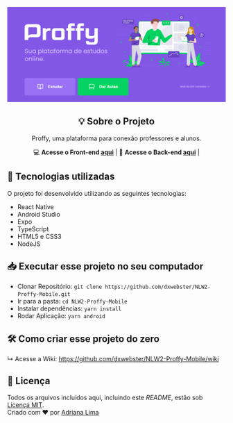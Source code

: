 <p align="center">
  <img src="readme/Home.png"/>
</p>

<div align="center">
  <h2 align="center"> 💡 Sobre o Projeto </h2>
  Proffy, uma plataforma para conexão professores e alunos.<br>

  💻 **Acesse o Front-end [aqui](https://github.com/dxwebster/NLW2-Proffy-Frontend)** | 
  📱 **Acesse o Back-end [aqui](https://github.com/dxwebster/NLW2-Proffy-API)** |

</div>

## 🚀 Tecnologias utilizadas
O projeto foi desenvolvido utilizando as seguintes tecnologias:

- React Native
- Android Studio
- Expo
- TypeScript
- HTML5 e CSS3
- NodeJS

## 📥 Executar esse projeto no seu computador

- Clonar Repositório: `git clone https://github.com/dxwebster/NLW2-Proffy-Mobile.git`
- Ir para a pasta: `cd NLW2-Proffy-Mobile`
- Instalar dependências: `yarn install`
- Rodar Aplicação: `yarn android`

## 🛠 Como criar esse projeto do zero
↳ Acesse a Wiki: https://github.com/dxwebster/NLW2-Proffy-Mobile/wiki


## 📕 Licença

Todos os arquivos incluídos aqui, incluindo este _README_, estão sob [Licença MIT](./LICENSE).<br>
Criado com ❤ por [Adriana Lima](https://github.com/dxwebster)

